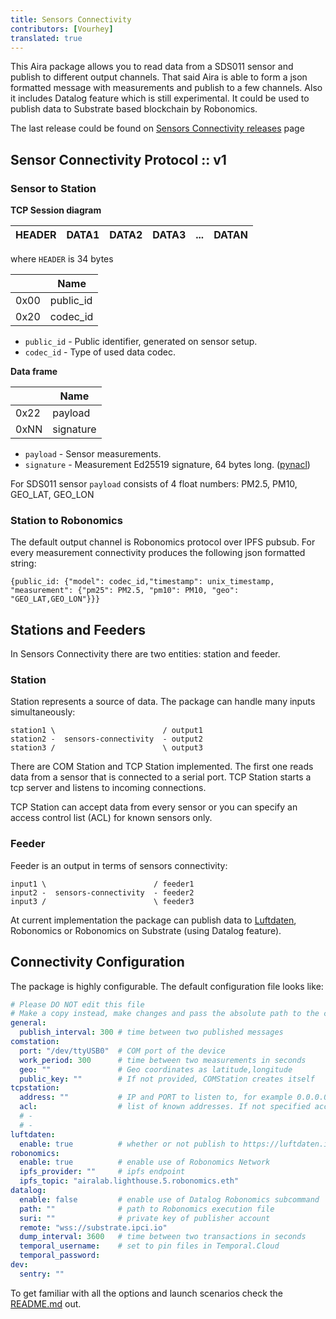 ```yaml
---
title: Sensors Connectivity
contributors: [Vourhey]
translated: true
---
```


This Aira package allows you to read data from a SDS011 sensor and publish to different output channels. That said Aira is able to form a json formatted message with measurements and publish to a few channels. Also it includes Datalog feature which is still experimental. It could be used to publish data to Substrate based blockchain by Robonomics.

The last release could be found on [Sensors Connectivity releases](https://github.com/airalab/sensors-connectivity/releases/) page

## Sensor Connectivity Protocol :: v1

### Sensor to Station

**TCP Session diagram**

| HEADER | DATA1 | DATA2 | DATA3 | ... | DATAN |
|--------|-------|-------|-------|-----|-------|

where `HEADER` is 34 bytes

|      | Name      |
|------|-----------|
| 0x00 | public_id |
| 0x20 | codec_id  |

* `public_id` - Public identifier, generated on sensor setup.
* `codec_id` - Type of used data codec.

**Data frame**

|      | Name      |
|------|-----------|
| 0x22 | payload   |
| 0xNN | signature |


* `payload` - Sensor measurements.
* `signature` - Measurement Ed25519 signature, 64 bytes long. ([pynacl](https://github.com/pyca/pynacl))

For SDS011 sensor `payload` consists of 4 float numbers: PM2.5, PM10, GEO_LAT, GEO_LON

### Station to Robonomics

The default output channel is Robonomics protocol over IPFS pubsub. For every measurement connectivity produces the following json formatted string:

```
{public_id: {"model": codec_id,"timestamp": unix_timestamp, "measurement": {"pm25": PM2.5, "pm10": PM10, "geo": "GEO_LAT,GEO_LON"}}}
```

## Stations and Feeders

In Sensors Connectivity there are two entities: station and feeder.

### Station

Station represents a source of data. The package can handle many inputs simultaneously:

```
station1 \                        / output1
station2 -  sensors-connectivity  - output2
station3 /                        \ output3
```

There are COM Station and TCP Station implemented. The first one reads data from a sensor that is connected to a serial port. TCP Station starts a tcp server and listens to incoming connections. 

TCP Station can accept data from every sensor or you can specify an access control list (ACL) for known sensors only.

### Feeder

Feeder is an output in terms of sensors connectivity:

```
input1 \                        / feeder1
input2 -  sensors-connectivity  - feeder2
input3 /                        \ feeder3
```

At current implementation the package can publish data to [Luftdaten](https://meine.luftdaten.info/), Robonomics or Robonomics on Substrate (using Datalog feature).

## Connectivity Configuration

The package is highly configurable. The default configuration file looks like:

```yaml
# Please DO NOT edit this file
# Make a copy instead, make changes and pass the absolute path to the copy in arguments
general:
  publish_interval: 300 # time between two published messages
comstation:
  port: "/dev/ttyUSB0"  # COM port of the device
  work_period: 300      # time between two measurements in seconds
  geo: ""               # Geo coordinates as latitude,longitude
  public_key: ""        # If not provided, COMStation creates itself
tcpstation:
  address: ""           # IP and PORT to listen to, for example 0.0.0.0:31313
  acl:                  # list of known addresses. If not specified accepts from everyone
  # -
  # -
luftdaten:
  enable: true          # whether or not publish to https://luftdaten.info/
robonomics:
  enable: true          # enable use of Robonomics Network
  ipfs_provider: ""     # ipfs endpoint
  ipfs_topic: "airalab.lighthouse.5.robonomics.eth"
datalog:
  enable: false         # enable use of Datalog Robonomics subcommand
  path: ""              # path to Robonomics execution file
  suri: ""              # private key of publisher account
  remote: "wss://substrate.ipci.io"
  dump_interval: 3600   # time between two transactions in seconds
  temporal_username:    # set to pin files in Temporal.Cloud
  temporal_password:
dev:
  sentry: ""
```

To get familiar with all the options and launch scenarios check the [README.md](https://github.com/airalab/sensors-connectivity/tree/v0.2) out.

